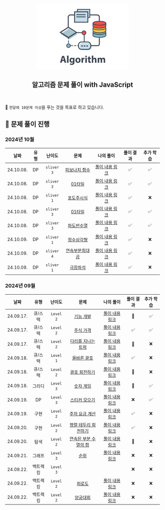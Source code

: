 <div align="center">
  <br />
  <img src="./assets/algorithm.png" alt="Algorithm" width="300px" />
  <br />
  <h2>알고리즘 문제 풀이 with JavaScript</h2>
  <br />
</div>

🎯 `한달에 10문제 이상`을 푸는 것을 목표로 하고 있습니다.

## 📅 문제 풀이 진행

### 2024년 10월

|   날짜    | 유형 |   난이도   |               문제               |               나의 풀이                | 풀이 결과 | 추가 학습 |
| :-------: | :--: | :--------: | :------------------------------: | :------------------------------------: | :-------: | :-------: |
| 24.10.08. |  DP  | `sliver 3` |    [피보나치 함수][fibo-func]    |    [풀이 내용 링크][fibo-func-sol]     |    ✅     |    ✅     |
| 24.10.08. |  DP  | `sliver 3` |       [01타일][fibo-func]        |     [풀이 내용 링크][01-tile-sol]      |    ✅     |    ✅     |
| 24.10.08. |  DP  | `sliver 1` |    [포도주시식][wine-tasting]    |   [풀이 내용 링크][wine-tasting-sol]   |    ✅     |    ❌     |
| 24.10.08. |  DP  | `sliver 3` |       [01타일][fibo-func]        |     [풀이 내용 링크][01-tile-sol]      |    ✅     |    ✅     |
| 24.10.08. |  DP  | `sliver 3` |  [파도반수열][padoban-sequence]  | [풀이 내용 링크][padoban-sequence-sol] |    ✅     |    ✅     |
| 24.10.09. |  DP  | `sliver 1` |  [정수삼각형][integer-triangle]  | [풀이 내용 링크][integer-triangle-sol] |    ✅     |    ❌     |
| 24.10.09. |  DP  | `sliver 4` | [연속부분최대곱][continuous-max] |  [풀이 내용 링크][continuous-max-sol]  |    ✅     |    ❌     |
| 24.10.09. |  DP  | `sliver 1` |     [극장좌석][theater-seat]     |   [풀이 내용 링크][theater-seat-sol]   |    ✅     |    ❌     |

### 2024년 09월

|   날짜    |   유형   |  난이도   |                        문제                         |                    나의 풀이                     | 풀이 결과 | 추가 학습 |
| :-------: | :------: | :-------: | :-------------------------------------------------: | :----------------------------------------------: | :-------: | :-------: |
| 24.09.17. | 큐/스택  | `Level 2` |                [기능 개발][func-dev]                |          [풀이 내용 링크][func-dev-sol]          |    🚸     |    ✅     |
| 24.09.17. | 큐/스택  | `Level 2` |              [주식 가격][stock-price]               |        [풀이 내용 링크][stock-price-sol]         |    ✅     |    ✅     |
| 24.09.17. | 큐/스택  | `Level 2` |         [다리를 지나는 트럭][truck-bridge]          |        [풀이 내용 링크][truck-bridge-sol]        |    🚸     |    ❌     |
| 24.09.18. | 큐/스택  | `Level 1` |           [올바른 괄호][correct-brackets]           |      [풀이 내용 링크][correct-brackets-sol]      |    ✅     |    ❌     |
| 24.09.18. | 큐/스택  | `Level 2` |          [괄호 회전하기][rotate-brackets]           |      [풀이 내용 링크][rotate-brackets-sol]       |    🚸     |    ❌     |
| 24.09.18. |  그리디  | `Level 3` |              [숫자 게임][number-game]               |        [풀이 내용 링크][number-game-sol]         |    🚸     |    ✅     |
| 24.09.19. |    DP    | `Level 3` |        [스티커 모으기][sticker-collection-2]        |    [풀이 내용 링크][sticker-collection-2-sol]    |    ❌     |    ✅     |
| 24.09.19. |   구현   | `Level 2` |       [주차 요금 계산][calculate-parking-fee]       |   [풀이 내용 링크][calculate-parking-fee-sol]    |    ✅     |    ❌     |
| 24.09.20. |   구현   | `Level 2` |     [행렬 테두리 회전하기][rotate-matrix-edge]      |     [풀이 내용 링크][rotate-matrix-edge-sol]     |    ✅     |    ❌     |
| 24.09.20. |   탐색   | `Level 2` | [연속된 부분 수열의 합][sum-of-contiguous-sequence] | [풀이 내용 링크][sum-of-contiguous-sequence-sol] |    🚸     |    ❌     |
| 24.09.21. |  그래프  | `Level 3` |                    [순위][rank]                     |            [풀이 내용 링크][rank-sol]            |    ❌     |    ❌     |
| 24.09.22. | 백트랙킹 | `Level 3` |                                                     |                                                  |    ❌     |    ❌     |
| 24.09.22. | 백트랙킹 | `Level 2` |                 [피로도][tiredness]                 |            [풀이 내용 링크][rank-sol]            |    ❌     |    ❌     |
| 24.09.22. | 백트랙킹 | `Level 2` |                [양궁대회][tiredness]                |            [풀이 내용 링크][rank-sol]            |    ❌     |    ❌     |

[//]: # 'URL 변수 정의 - 24년 10월'
[fibo-func]: https://www.acmicpc.net/problem/1003
[fibo-func-sol]: https://github.com/candymask0712/algorithm-with-js/blob/main/DP/fast-dp-01/beak_s3_1003_fibonacci-func.js
[01-tile]: https://www.acmicpc.net/problem/1904
[01-tile-sol]: https://github.com/candymask0712/algorithm-with-js/blob/main/DP/fast-dp-01/beak_s3_1904_01-tile.js
[wine-tasting]: https://www.acmicpc.net/problem/1904
[wine-tasting-sol]: https://github.com/candymask0712/algorithm-with-js/blob/main/DP/fast-dp-01/beak_s1_2156_wine-tasting.js
[padoban-sequence]: https://www.acmicpc.net/problem/1904
[padoban-sequence-sol]: https://github.com/candymask0712/algorithm-with-js/blob/main/DP/fast-dp-02/beak_s3_9461_padoban-sequence.js
[integer-triangle]: https://www.acmicpc.net/problem/1932
[integer-triangle-sol]: https://github.com/candymask0712/algorithm-with-js/blob/main/DP/fast-dp-02/beak_s1_1932_integer-triangle.js
[continuous-max]: https://www.acmicpc.net/problem/1932
[continuous-max-sol]: https://github.com/candymask0712/algorithm-with-js/blob/main/DP/fast-dp-03/beak_s1_2670_continuous-max.js
[theater-seat]: https://www.acmicpc.net/problem/1932
[theater-seat-sol]: https://github.com/candymask0712/algorithm-with-js/blob/main/DP/fast-dp-03/beak_s1_2302_theater-seat
[//]: # 'URL 변수 정의 - 24년 09월'
[func-dev]: https://school.programmers.co.kr/learn/courses/30/lessons/42586
[func-dev-sol]: https://github.com/candymask0712/algorithm-with-js/blob/main/Stack%26Queue/Queue/pro_lv2_function-development.js
[stock-price]: https://school.programmers.co.kr/learn/courses/30/lessons/42584
[stock-price-sol]: https://github.com/candymask0712/algorithm-with-js/blob/main/Stack%26Queue/Queue/pro_lv2_stock-price.js
[truck-bridge]: https://school.programmers.co.kr/learn/courses/30/lessons/42583
[truck-bridge-sol]: https://github.com/candymask0712/algorithm-with-js/blob/main/Stack%26Queue/Queue/pro_lv2_trucks-crossing-bridge.js
[correct-brackets]: https://school.programmers.co.kr/learn/courses/30/lessons/12909
[correct-brackets-sol]: https://github.com/candymask0712/algorithm-with-js/blob/main/Stack%26Queue/Stack/pro_lv1_correct-brackets.js
[rotate-brackets]: https://school.programmers.co.kr/learn/courses/30/lessons/76502
[rotate-brackets-sol]: https://github.com/candymask0712/algorithm-with-js/blob/main/Stack%26Queue/Stack/pro_lv2_rotate-brackets.js
[number-game]: https://school.programmers.co.kr/learn/courses/30/lessons/12987
[number-game-sol]: https://github.com/candymask0712/algorithm-with-js/blob/main/greedy/pro_lv3_number-game.js
[sticker-collection-2]: https://school.programmers.co.kr/learn/courses/30/lessons/12971#
[sticker-collection-2-sol]: https://github.com/candymask0712/algorithm-with-js/blob/main/DP/pro_lv3_sticker-collection-2.js
[calculate-parking-fee]: https://school.programmers.co.kr/learn/courses/30/lessons/92341
[calculate-parking-fee-sol]: https://github.com/candymask0712/algorithm-with-js/blob/main/Implementation/pro_lv2_calculate_parking_fee.js
[rotate-matrix-edge]: https://school.programmers.co.kr/learn/courses/30/lessons/77485
[rotate-matrix-edge-sol]: https://github.com/candymask0712/algorithm-with-js/blob/main/Implementation/pro_lv2_rotate-matrix-edge.js
[sum-of-contiguous-sequence]: https://school.programmers.co.kr/learn/courses/30/lessons/77485
[sum-of-contiguous-sequence-sol]: https://github.com/candymask0712/algorithm-with-js/blob/main/Search%26Traversal/Search/Two-Pointer/Pro_lv2_sum-of-contiguous-sequence.js
[rank]: https://school.programmers.co.kr/learn/courses/30/lessons/49191
[rank-sol]: https://github.com/candymask0712/algorithm-with-js/blob/main/Search%26Traversal/Search/Two-Pointer/Pro_lv2_sum-of-contiguous-sequence.js
[n-queen]: https://school.programmers.co.kr/learn/courses/30/lessons/49191
[n-queen-sol]: https://github.com/candymask0712/algorithm-with-js/blob/main/Search%26Traversal/Search/Two-Pointer/Pro_lv2_sum-of-contiguous-sequence.js
[tiredness]: https://school.programmers.co.kr/learn/courses/30/lessons/87946?language=javascript
[tiredness-sol]: https://github.com/candymask0712/algorithm-with-js/blob/main/Search%26Traversal/Search/Two-Pointer/Pro_lv2_sum-of-contiguous-sequence.js
[archery-competition]: https://school.programmers.co.kr/learn/courses/30/lessons/87946?language=javascript
[archery-competition-sol]: https://github.com/candymask0712/algorithm-with-js/blob/main/Search%26Traversal/Search/Two-Pointer/pro_lv2_archery_competition
